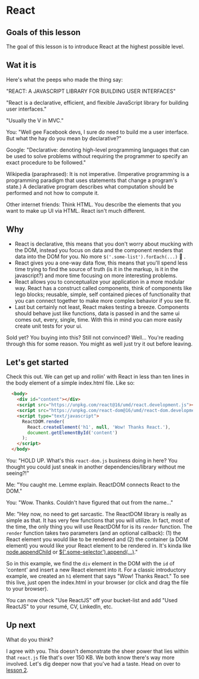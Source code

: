 # React

## Goals of this lesson

The goal of this lesson is to introduce React at the highest possible level.

## Wat it is

Here's what the peeps who made the thing say:

"REACT: A JAVASCRIPT LIBRARY FOR BUILDING USER INTERFACES"

"React is a declarative, efficient, and flexible JavaScript library for building user interfaces."

"Usually the V in MVC."

You: "Well gee Facebook devs, I sure do need to build me a user interface. But what the hay do you mean by declarative?"

Google: "Declarative: denoting high-level programming languages that can be used to solve problems without requiring the programmer to specify an exact procedure to be followed."

Wikipedia (paraphrased): It is not imperative. (Imperative programming is a programming paradigm that uses statements that change a program's state.)
A declarative program describes what computation should be performed and not how to compute it.

Other internet friends: Think HTML. You describe the elements that you want to make up UI via HTML. React isn't much different.

## Why

- React is declarative, this means that you don't worry about mucking with the DOM, instead you focus on data and the
component renders that data into the DOM for you. No more `$('.some-list').forEach(...)` 👏 .
- React gives you a one-way data flow, this means that you'll spend less time trying to find the source of truth (is it
 in the markup, is it in the javascript?) and more time focusing on more interesting problems.
- React allows you to conceptualize your application in a more modular way. React has a construct called components,
think of components like lego blocks; reusable, simple, self contained pieces of functionality that you can connect
together to make more complex behavior if you see fit.
- Last but certainly not least, React makes testing a breeze. Components should behave just like
functions, data is passed in and the same ui comes out, every, single, time. With this in mind you can more easily
create unit tests for your ui.

Sold yet? You buying into this? Still not convinced? Well... You're reading through this for some reason. You might as
well just try it out before leaving.

## Let's get started

Check this out.
We can get up and rollin' with React in less than ten lines in the body element of a simple index.html file.
Like so:
```html
  <body>
    <div id="content"></div>
    <script src="https://unpkg.com/react@16/umd/react.development.js"></script>
    <script src="https://unpkg.com/react-dom@16/umd/react-dom.development.js"></script>
    <script type="text/javascript">
      ReactDOM.render(
        React.createElement('h1', null, 'Wow! Thanks React.'),
        document.getElementById('content')
      );
    </script>
  </body>
```

You: "HOLD UP. What's this `react-dom.js` business doing in here? You thought you could just sneak in another
dependencies/library without me seeing?!"

Me: "You caught me. Lemme explain. ReactDOM connects React to the DOM."

You: "Wow. Thanks. Couldn't have figured that out from the name..."

Me: "Hey now, no need to get sarcastic. The ReactDOM library is really as simple as that. It has very few functions
that you will utilize. In fact, most of the time, the only thing you will use ReactDOM for is its `render` function. The
`render` function takes two parameters (and an optional callback): (1) the React element you would like to be rendered
and (2) the container (a DOM element) you would like your React element to be rendered in. It's kinda like
[node.appendChild](https://developer.mozilla.org/en-US/docs/Web/API/Node/appendChild) or
[$('.some-selector').append(...)](http://api.jquery.com/append/)."

So in this example, we find the `div` element in the DOM with the `id` of 'content' and insert a new React element into
it. For a classic introductory example, we created an `h1` element that says "Wow! Thanks React." To see this live, just
 open the index.html in your browser (or click and drag the file to your browser).

You can now check "Use ReactJS" off your bucket-list and add "Used ReactJS" to your resumé, CV, LinkedIn, etc.

## Up next

What do you think?

I agree with you. This doesn't demonstrate the sheer power that lies within that `react.js` file that's over 150 KB.
We both know there's way more involved. Let's dig deeper now that you've had a taste. Head on over to
[lesson 2](../02-jsx/README.md).
